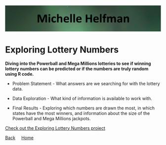 <link rel="stylesheet" href="/assets/css/main.css">

![michelle_banner](https://github.com/michelle-bh/michelle-bh.github.io/blob/main/images/michelle_banner.jpg?raw=true)

# Exploring Lottery Numbers

<div class="group" markdown="1">

**Diving into the Powerball and Mega Millions lotteries to see if winning lottery numbers can be predicted or if the numbers are truly random using R code.**

*	Problem Statement - What answers are we searching for with the lottery data.

*	Data Exploration - What kind of information is available to work with.

*	Final Results - Exploring which numbers are drawn the most, in which states have the most winners, and information about the size of the Powerball and Mega Millions jackpots.

[Check out the Exploring Lottery Numbers project](https://github.com/michelle-bh/michelle-bh.github.io/tree/main/Projects-Using-R/Exploring-Lottery-Numbers)

</div>

<div class="nav" markdown="1">

[Back](../README.md) &nbsp; &nbsp; [Home](https://michelle-bh.github.io/)

</div>
